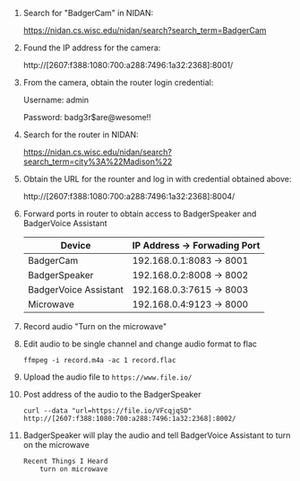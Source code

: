 1. Search for "BadgerCam" in NIDAN: 

    https://nidan.cs.wisc.edu/nidan/search?search_term=BadgerCam

2. Found the IP address for the camera:

    http://[2607:f388:1080:700:a288:7496:1a32:2368]:8001/

3. From the camera, obtain the router login credential:

    Username: admin

    Password: badg3r$are@wesome!!

4. Search for the router in NIDAN: 

    https://nidan.cs.wisc.edu/nidan/search?search_term=city%3A%22Madison%22

5. Obtain the URL for the rounter and log in with credential obtained above: 

    http://[2607:f388:1080:700:a288:7496:1a32:2368]:8004/

6. Forward ports in router to obtain access to BadgerSpeaker and BadgerVoice Assistant

    | Device | IP Address -> Forwading Port |
    | --- | --- |
    | BadgerCam |              192.168.0.1:8083 -> 8001 |
    | BadgerSpeaker |          192.168.0.2:8008 -> 8002 |
    | BadgerVoice Assistant |  192.168.0.3:7615 -> 8003 | 
    | Microwave |              192.168.0.4:9123 -> 8000 |

7. Record audio "Turn on the microwave"

8. Edit audio to be single channel and change audio format to flac 

    ```
    ffmpeg -i record.m4a -ac 1 record.flac
    ```

9. Upload the audio file to `https://www.file.io/`

10. Post address of the audio to the BadgerSpeaker

    ```
    curl --data "url=https://file.io/VFcqjqSD" http://[2607:f388:1080:700:a288:7496:1a32:2368]:8002/
    ```

11. BadgerSpeaker will play the audio and tell BadgerVoice Assistant to turn on the microwave

    ```
    Recent Things I Heard
        turn on microwave
    ```
